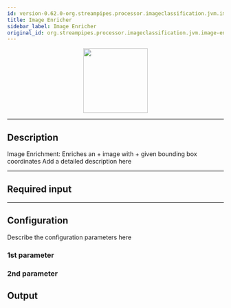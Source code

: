 ```yaml
---
id: version-0.62.0-org.streampipes.processor.imageclassification.jvm.image-enricher
title: Image Enricher
sidebar_label: Image Enricher
original_id: org.streampipes.processor.imageclassification.jvm.image-enricher
---
```




<p align="center"> 
    <img src="/docs/img/pipeline-elements/org.streampipes.processor.imageclassification.jvm.image-enricher/icon.png" width="150px;" class="pe-image-documentation"/>
</p>

***

## Description

Image Enrichment: Enriches an  + image with  + given bounding box coordinates
Add a detailed description here

***

## Required input


***

## Configuration

Describe the configuration parameters here

### 1st parameter


### 2nd parameter

## Output